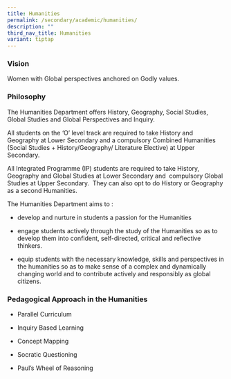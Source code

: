 ```yaml
---
title: Humanities
permalink: /secondary/academic/humanities/
description: ""
third_nav_title: Humanities
variant: tiptap
---
```

<h3>Vision</h3><p>Women with Global perspectives anchored on Godly values.</p><h3>Philosophy</h3><p>The Humanities Department offers History, Geography, Social Studies, Global Studies and Global Perspectives and Inquiry.</p><p>All students on the ‘O’ level track are required to take History and Geography at Lower Secondary and a compulsory Combined Humanities (Social Studies + History/Geography/ Literature Elective) at Upper Secondary.</p><p>All Integrated Programme (IP) students are required to take History, Geography and Global Studies at Lower Secondary and &nbsp;compulsory Global Studies at Upper Secondary. &nbsp;They can also opt to do History or Geography as a second Humanities.</p><p>The Humanities Department aims to :</p><ul data-tight="true" class="tight"><li><p>develop and nurture in students a passion for the Humanities</p></li><li><p>engage students actively through the study of the Humanities so as to develop them into confident, self-directed, critical and reflective thinkers.</p></li><li><p>equip students with the necessary knowledge, skills and perspectives in the humanities so as to make sense of a complex and dynamically changing world and to contribute actively and responsibly as global citizens.</p></li></ul><h3>Pedagogical Approach in the Humanities</h3><ul data-tight="true" class="tight"><li><p>Parallel Curriculum</p></li><li><p>Inquiry Based Learning</p></li><li><p>Concept Mapping</p></li><li><p>Socratic Questioning</p></li><li><p>Paul’s Wheel of Reasoning</p></li></ul><p></p>